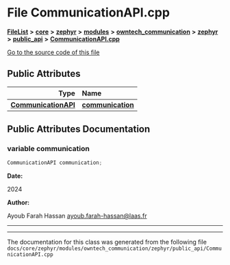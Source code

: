 

# File CommunicationAPI.cpp



[**FileList**](files.md) **>** [**core**](dir_771164b9325b04f1442f7a3ffa8ecb89.md) **>** [**zephyr**](dir_09002e7ce91f09aeb040dfd1861a47f4.md) **>** [**modules**](dir_6d0fb8ab814c517e7f155fb837e32f72.md) **>** [**owntech\_communication**](dir_c4fe9b0224a9586dd317852c3c5604f8.md) **>** [**zephyr**](dir_ed8beaa694e779377b0049b01e5ade22.md) **>** [**public\_api**](dir_acc3fb8fb6f052bdbe10ff0fa1d04fcf.md) **>** [**CommunicationAPI.cpp**](CommunicationAPI_8cpp.md)

[Go to the source code of this file](CommunicationAPI_8cpp_source.md)
























## Public Attributes

| Type | Name |
| ---: | :--- |
|  [**CommunicationAPI**](classCommunicationAPI.md) | [**communication**](#variable-communication)  <br> |












































## Public Attributes Documentation




### variable communication 

```C++
CommunicationAPI communication;
```





**Date:**

2024




**Author:**

Ayoub Farah Hassan [ayoub.farah-hassan@laas.fr](mailto:ayoub.farah-hassan@laas.fr) 





        

<hr>

------------------------------
The documentation for this class was generated from the following file `docs/core/zephyr/modules/owntech_communication/zephyr/public_api/CommunicationAPI.cpp`

